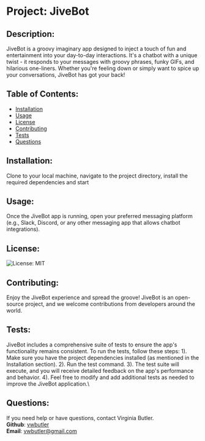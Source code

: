 
  # Project: JiveBot

  ## Description:
  JiveBot is a groovy imaginary app designed to inject a touch of fun and entertainment into your day-to-day interactions. It's a chatbot with a unique twist - it responds to your messages with groovy phrases, funky GIFs, and hilarious one-liners. Whether you're feeling down or simply want to spice up your conversations, JiveBot has got your back!

  ## Table of Contents:
  - [Installation](#installation)
  - [Usage](#usage)
  - [License](#license)
  - [Contributing](#contributing)
  - [Tests](#tests)
  - [Questions](#questions)

  ## Installation:
  Clone to your local machine, navigate to the project directory, install the required dependencies and start
  
  ## Usage:
  Once the JiveBot app is running, open your preferred messaging platform (e.g., Slack, Discord, or any other messaging app that allows chatbot integrations).
  
  ## License:
  ![License: MIT](https://img.shields.io/badge/License-MIT-yellow.svg)
  
  ## Contributing:
  Enjoy the JiveBot experience and spread the groove! JiveBot is an open-source project, and we welcome contributions from developers around the world.  
  
  ## Tests:
  JiveBot includes a comprehensive suite of tests to ensure the app's functionality remains consistent. To run the tests, follow these steps: 1). Make sure you have the project dependencies installed (as mentioned in the Installation section). 2). Run the test command. 3). The test suite will execute, and you will receive detailed feedback on the app's performance and behavior. 4). Feel free to modify and add additional tests as needed to improve the JiveBot application.\
  
  ## Questions:
  If you need help or have questions, contact Virginia Butler.  
  **Github**: [vwbutler](https://github.com/vwbutler)  
  **Email**: vwbutler@gmail.com  
        